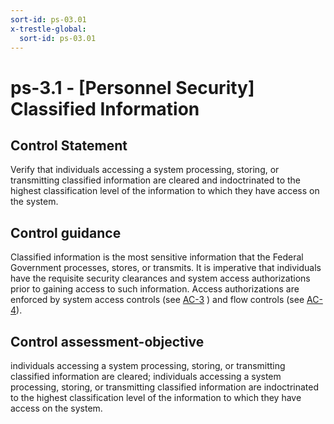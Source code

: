 ```yaml
---
sort-id: ps-03.01
x-trestle-global:
  sort-id: ps-03.01
---
```


# ps-3.1 - \[Personnel Security\] Classified Information

## Control Statement

Verify that individuals accessing a system processing, storing, or transmitting classified information are cleared and indoctrinated to the highest classification level of the information to which they have access on the system.

## Control guidance

Classified information is the most sensitive information that the Federal Government processes, stores, or transmits. It is imperative that individuals have the requisite security clearances and system access authorizations prior to gaining access to such information. Access authorizations are enforced by system access controls (see [AC-3](#ac-3) ) and flow controls (see [AC-4](#ac-4)).

## Control assessment-objective

individuals accessing a system processing, storing, or transmitting classified information are cleared;
individuals accessing a system processing, storing, or transmitting classified information are indoctrinated to the highest classification level of the information to which they have access on the system.
